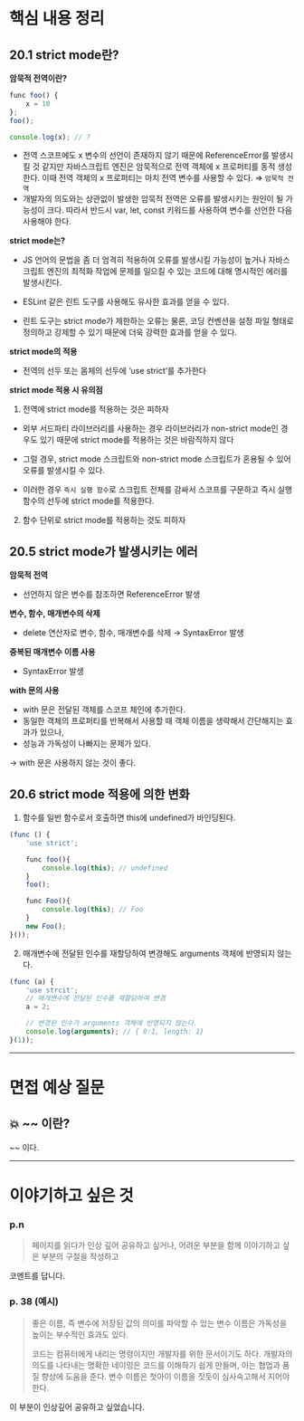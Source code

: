 # **핵심 내용 정리**

## **20.1 strict mode란?**

**암묵적 전역이란?**

```jsx
func foo() {
	x = 10
};
foo();

console.log(x); // ?
```

- 전역 스코프에도 x 변수의 선언이 존재하지 않기 때문에 ReferenceError를 발생시킬 것 같지만 자바스크립트 엔진은 암묵적으로 전역 객체에 x 프로퍼티를 동적 생성한다.
  이때 전역 객체의 x 프로퍼티는 마치 전역 변수를 사용할 수 있다.
  ⇒ `암묵적 전역`
- 개발자의 의도와는 상관없이 발생한 암묵적 전역은 오류를 발생시키는 원인이 될 가능성이 크다.
  따라서 반드시 var, let, const 키워드를 사용하여 변수를 선언한 다음 사용해야 한다.

**strict mode는?**

- JS 언어의 문법을 좀 더 엄격히 적용하여 오류를 발생시킬 가능성이 높거나 자바스크립트 엔진의 최적화 작업에 문제를 일으킬 수 있는 코드에 대해 명시적인 에러를 발생시킨다.

- ESLint 같은 린트 도구를 사용해도 유사한 효과를 얻을 수 있다.

- 린트 도구는 strict mode가 제한하는 오류는 물론, 코딩 컨벤션을 설정 파일 형태로 정의하고 강제할 수 있기 때문에 더욱 강력한 효과를 얻을 수 있다.

**strict mode의 적용**

- 전역의 선두 또는 몸체의 선두에 ‘use strict’를 추가한다

**strict mode 적용 시 유의점**

1. 전역에 strict mode를 적용하는 것은 피하자

- 외부 서드파티 라이브러리를 사용하는 경우 라이브러리가 non-strict mode인 경우도 있기 때문에 strict mode를 적용하는 것은 바람직하지 않다

- 그럴 경우, strict mode 스크립트와 non-strict mode 스크립트가 혼용될 수 있어 오류를 발생시킬 수 있다.

- 이러한 경우 `즉시 실행 함수`로 스크립트 전체를 감싸서 스코프를 구문하고 즉시 실행 함수의 선두에 strict mode를 적용한다.

2. 함수 단위로 strict mode를 적용하는 것도 피하자

## 20.5 strict mode가 발생시키는 에러

**암묵적 전역**

- 선언하지 않은 변수를 참조하면 ReferenceError 발생

**변수, 함수, 매개변수의 삭제**

- delete 연산자로 변수, 함수, 매개변수를 삭제 → SyntaxError 발생

**중복된 매개변수 이름 사용**

- SyntaxError 발생

**with 문의 사용**

- with 문은 전달된 객체를 스코프 체인에 추가한다.
- 동일한 객체의 프로퍼티를 반복해서 사용할 때 객체 이름을 생략해서 간단해지는 효과가 있으나,
- 성능과 가독성이 나빠지는 문제가 있다.

→ with 문은 사용하지 않는 것이 좋다.

## 20.6 strict mode 적용에 의한 변화

1. 함수를 일반 함수로서 호출하면 this에 undefined가 바인딩된다.

```jsx
(func () {
	'use strict';

	func foo(){
		console.log(this); // undefined
	}
	foo();

	func Foo(){
		console.log(this); // Foo
	}
	new Foo();
}());
```

2. 매개변수에 전달된 인수를 재할당하여 변경해도 arguments 객체에 반영되지 않는다.

```jsx
(func (a) {
	'use strcit';
	// 매개변수에 전달된 인수를 재할당하여 변경
	a = 2;

	// 변경된 인수가 arguments 객체에 반영되지 않는다.
	console.log(arguments); // { 0:1, length: 1}
}(1));
```

---

# 면접 예상 질문

## 💥 ~~ 이란?

~~ 이다.

---

# 이야기하고 싶은 것

### p.n

> 페이지를 읽다가 인상 깊어 공유하고 싶거나, 어려운 부분을 함께 이야기하고 싶은 부분의 구절을 작성하고

코멘트를 답니다.

### p. 38 (예시)

> 좋은 이름, 즉 변수에 저장된 값의 의미를 파악할 수 있는 변수 이름은 가독성을 높이는 부수적인 효과도 있다.
>
> 코드는 컴퓨터에게 내리는 명령이지만 개발자를 위한 문서이기도 하다. 개발자의 의도를 나타내는 명확한 네이밍은 코드를 이해하기 쉽게 만들며, 이는 협업과 품질 향상에 도움을 준다. 변수 이름은 첫아이 이름을 짓듯이 심사숙고해서 지어야 한다.

이 부분이 인상깊어 공유하고 싶었습니다.
